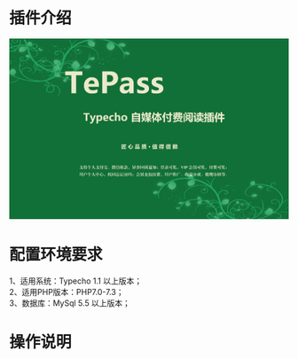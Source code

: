 # 插件介绍

![TePass](/media/TePass.png)  

# 配置环境要求  

1、适用系统：Typecho 1.1 以上版本；  
2、适用PHP版本：PHP7.0-7.3；  
3、数据库：MySql 5.5 以上版本；  


# 操作说明 

